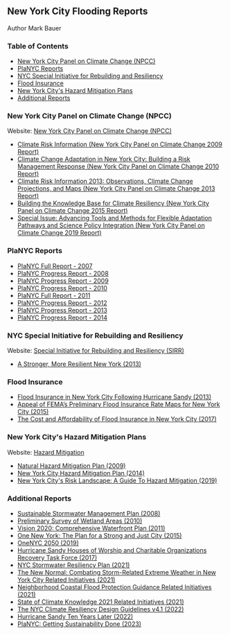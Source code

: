 ## New York City Flooding Reports
Author Mark Bauer

### Table of Contents
* [New York City Panel on Climate Change (NPCC)](#New-York-City-Panel-on-Climate-Change-NPCC)
* [PlaNYC Reports](#PlaNYC-Reports)
* [NYC Special Initiative for Rebuilding and Resiliency](#NYC-Special-Initiative-for-Rebuilding-and-Resiliency)
* [Flood Insurance](#Flood-Insurance)
* [New York City's Hazard Mitigation Plans](#New-York-Citys-Hazard-Mitigation-Plans)
* [Additional Reports](#Additional-Reports)

### New York City Panel on Climate Change (NPCC)
Website: [New York City Panel on Climate Change (NPCC)](https://climate.cityofnewyork.us/initiatives/nyc-panel-on-climate-change-npcc/)
- [Climate Risk Information (New York City Panel on Climate Change 2009 Report)](https://climate.cityofnewyork.us/wp-content/uploads/2022/10/nyc_climate_change_report.pdf)
- [Climate Change Adaptation in New York City: Building a Risk Management Response (New York City Panel on Climate Change 2010 Report)](https://nyaspubs.onlinelibrary.wiley.com/toc/17496632/2010/1196/1)
- [Climate Risk Information 2013: Observations, Climate Change Projections, and Maps (New York City Panel on Climate Change 2013 Report)](https://climate.cityofnewyork.us/wp-content/uploads/2022/10/npcc_climate_risk_information_2013_report.pdf)
- [Building the Knowledge Base for Climate Resiliency (New York City Panel on Climate Change 2015 Report)](https://nyaspubs.onlinelibrary.wiley.com/toc/17496632/2015/1336/1)
- [Special Issue: Advancing Tools and Methods for Flexible Adaptation Pathways and Science Policy Integration (New York City Panel on Climate Change 2019 Report)](https://www.nyas.org/annals/special-issue-advancing-tools-and-methods-for-flexible-adaptation-pathways-and-science-policy-integration-new-york-city-panel-on-climate-change-2019-report-vol-1439/)

### PlaNYC Reports

- [PlaNYC Full Report - 2007](https://climate.cityofnewyork.us/wp-content/uploads/2022/10/PlaNYC-full_report_2007.pdf)
- [PlaNYC Progress Report - 2008](https://climate.cityofnewyork.us/wp-content/uploads/2022/10/planyc_progress_report_2008.pdf)
- [PlaNYC Progress Report - 2009](https://climate.cityofnewyork.us/wp-content/uploads/2022/10/planyc_progress_report_2009.pdf)
- [PlaNYC Progress Report - 2010](https://climate.cityofnewyork.us/wp-content/uploads/2022/10/planyc_progress_report_2010.pdf)
- [PlaNYC Full Report - 2011](https://climate.cityofnewyork.us/wp-content/uploads/2023/12/planyc_2011_planyc_full_report.pdf)
- [PlaNYC Progress Report - 2012](https://climate.cityofnewyork.us/wp-content/uploads/2022/10/planyc_progress_report_2012.pdf)
- [PlaNYC Progress Report - 2013](https://climate.cityofnewyork.us/wp-content/uploads/2022/10/planyc_progress_report_2013.pdf)
- [PlaNYC Progress Report - 2014](https://climate.cityofnewyork.us/wp-content/uploads/2022/10/140422_PlaNYCP-Report_FINAL_Web.pdf)

### NYC Special Initiative for Rebuilding and Resiliency

Website: [Special Initiative for Rebuilding and Resiliency (SIRR)](https://www.nyc.gov/site/sirr/index.page)
- [A Stronger, More Resilient New York (2013)](https://s-media.nyc.gov/agencies/sirr/SIRR_singles_Hi_res.pdf)

### Flood Insurance

- [Flood Insurance in New York City Following Hurricane Sandy (2013)](https://www.rand.org/content/dam/rand/pubs/research_reports/RR300/RR328/RAND_RR328.pdf)
- [Appeal of FEMA’s Preliminary Flood Insurance Rate Maps for New York City (2015)](https://climate.cityofnewyork.us/wp-content/uploads/2022/10/1-NYC-FEMA-Appeal-FINAL-with-Appendices-and-Cover-Letter-06252015_web.pdf)
- [The Cost and Affordability of Flood Insurance in New York City (2017)](https://climate.cityofnewyork.us/wp-content/uploads/2022/10/Flood-Insurance-Cost-and-Affordability.pdf)

### New York City's Hazard Mitigation Plans

Website: [Hazard Mitigation](https://www.nyc.gov/site/em/ready/hazard-mitigation.page)
- [Natural Hazard Mitigation Plan (2009)](https://www.nyc.gov/assets/em/downloads/pdf/hazard_mitigation/full_hmp_march_2009.pdf)
- [New York City Hazard Mitigation Plan (2014)](https://www.nyc.gov/assets/em/downloads/pdf/hazard_mitigation/plan_update_2014/final_nyc_hmp.pdf)
- [New York City's Risk Landscape: A Guide To Hazard Mitigation (2019)](https://www.nyc.gov/assets/em/downloads/pdf/hazard_mitigation/risklandscape2.0_2019_r2_digital_lowres.pdf)


### Additional Reports

- [Sustainable Stormwater Management Plan (2008)](https://www.nyc.gov/html/planyc/downloads/pdf/publications/nyc_sustainable_stormwater_management_plan_final.pdf)
- [Preliminary Survey of Wetland Areas (2010)](https://climate.cityofnewyork.us/wpcontent/uploads/2022/10/nyc_wetland_survey_september_2010.pdf)
- [Vision 2020: Comprehensive Waterfront Plan (2011)](https://www.nyc.gov/assets/planning/download/pdf/plans-studies/vision-2020-cwp/vision2020/vision2020_nyc_cwp.pdf)
- [One New York: The Plan for a Strong and Just City (2015)](https://www.nyc.gov/html/onenyc/downloads/pdf/publications/OneNYC.pdf)
- [OneNYC 2050 (2019)](https://climate.cityofnewyork.us/wp-content/uploads/2022/10/OneNYC-2050-Summary.pdf)
- [Hurricane Sandy Houses of Worship and Charitable Organizations Recovery Task Force (2017)](https://climate.cityofnewyork.us/wp-content/uploads/2022/10/Hurricane-Sandy-Recovery-Task-Force-Report-April-2017.pdf)
- [NYC Stormwater Resiliency Plan (2021)](https://climate.cityofnewyork.us/wp-content/uploads/2022/10/stormwater-resiliency-plan.pdf)
- [The New Normal: Combating Storm-Related Extreme Weather in New York City Related Initiatives (2021)](https://climate.cityofnewyork.us/wp-content/uploads/2022/10/WeatherReport.pdf)
- [Neighborhood Coastal Flood Protection Guidance Related Initiatives (2021)](https://climate.cityofnewyork.us/wp-content/uploads/2022/10/Coastal-Protection-Guidance.pdf)
- [State of Climate Knowledge 2021 Related Initiatives (2021)](https://climate.cityofnewyork.us/wp-content/uploads/2022/10/CKE_Report.pdf)
- [The NYC Climate Resiliency Design Guidelines v4.1 (2022)](https://climate.cityofnewyork.us/wp-content/uploads/2022/05/CRDG-4-1-May-2022.pdf)
- [Hurricane Sandy Ten Years Later (2022)](https://www.nyc.gov/assets/sustainability/downloads/pdf/publications/Sandy-10-Years-Later.pdf)
- [PlaNYC: Getting Sustainability Done (2023)](https://climate.cityofnewyork.us/wp-content/uploads/2023/06/PlaNYC-2023-Full-Report.pdf)